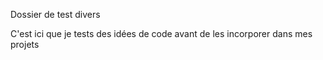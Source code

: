 Dossier de test divers 

C'est ici que je tests des idées de code avant de les incorporer dans mes projets

